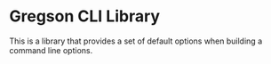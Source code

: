 # Gregson CLI Library

This is a library that provides a set of default options when building
a command line options.
